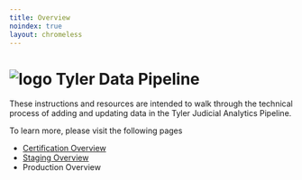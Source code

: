 ```yaml
---
title: Overview
noindex: true
layout: chromeless
---
```

# ![logo](https://www.tylertech.com/Portals/0/Logo-NavBar.jpg?ver=Js0wL8bzpXBsBHn_bv-Kjg%3d%3d) Tyler Data Pipeline  
These instructions and resources are intended to walk through
the technical process of adding and updating data in the Tyler Judicial
Analytics Pipeline. 

To learn more, please visit the following pages
- [Certification Overview](/publishers/cookbooks/alliance-exchange/certification.md)
- [Staging Overview](/publishers/cookbooks/alliance-exchange/staging.md)
- Production Overview
